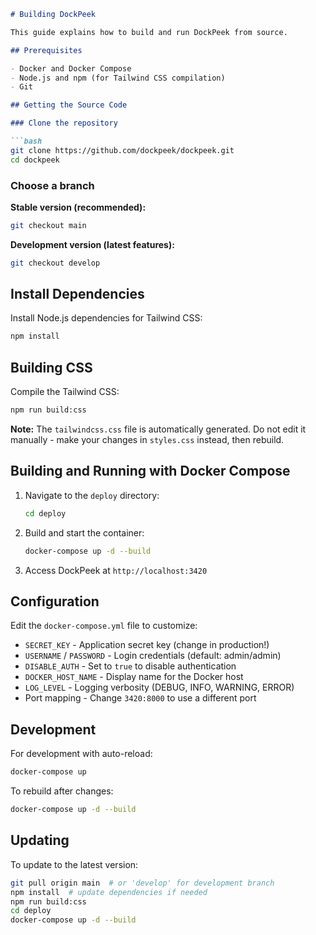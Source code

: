 ```markdown
# Building DockPeek

This guide explains how to build and run DockPeek from source.

## Prerequisites

- Docker and Docker Compose
- Node.js and npm (for Tailwind CSS compilation)
- Git

## Getting the Source Code

### Clone the repository

```bash
git clone https://github.com/dockpeek/dockpeek.git
cd dockpeek
```

### Choose a branch

**Stable version (recommended):**
```bash
git checkout main
```

**Development version (latest features):**
```bash
git checkout develop
```

## Install Dependencies

Install Node.js dependencies for Tailwind CSS:

```bash
npm install
```

## Building CSS

Compile the Tailwind CSS:

```bash
npm run build:css
```

**Note:** The `tailwindcss.css` file is automatically generated. Do not edit it manually - make your changes in `styles.css` instead, then rebuild.

## Building and Running with Docker Compose

1. Navigate to the `deploy` directory:
   ```bash
   cd deploy
   ```

2. Build and start the container:
   ```bash
   docker-compose up -d --build
   ```

3. Access DockPeek at `http://localhost:3420`

## Configuration

Edit the `docker-compose.yml` file to customize:

- `SECRET_KEY` - Application secret key (change in production!)
- `USERNAME` / `PASSWORD` - Login credentials (default: admin/admin)
- `DISABLE_AUTH` - Set to `true` to disable authentication
- `DOCKER_HOST_NAME` - Display name for the Docker host
- `LOG_LEVEL` - Logging verbosity (DEBUG, INFO, WARNING, ERROR)
- Port mapping - Change `3420:8000` to use a different port

## Development

For development with auto-reload:

```bash
docker-compose up
```

To rebuild after changes:

```bash
docker-compose up -d --build
```

## Updating

To update to the latest version:

```bash
git pull origin main  # or 'develop' for development branch
npm install  # update dependencies if needed
npm run build:css
cd deploy
docker-compose up -d --build
```

